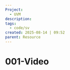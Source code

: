 ```yaml
---
Project:
  - UVM
description:
tags:
  - code/sv
created: 2025-08-14 | 09:52
parent: Resource
---
```

# 001-Video